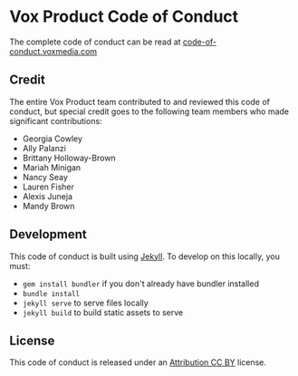 # Vox Product Code of Conduct

The complete code of conduct can be read at [code-of-conduct.voxmedia.com](http://code-of-conduct.voxmedia.com)


## Credit

The entire Vox Product team contributed to and reviewed this code of conduct, but special credit goes to the following team members who made significant contributions:

- Georgia Cowley
- Ally Palanzi
- Brittany Holloway-Brown
- Mariah Minigan
- Nancy Seay
- Lauren Fisher
- Alexis Juneja
- Mandy Brown

## Development
This code of conduct is built using [Jekyll](http://www.jekyllrb.com). To develop on this locally, you must:
- `gem install bundler` if you don't already have bundler installed
- `bundle install`
- `jekyll serve` to serve files locally
- `jekyll build` to build static assets to serve

## License

This code of conduct is released under an [Attribution CC BY](https://creativecommons.org/licenses/by/4.0/) license.



